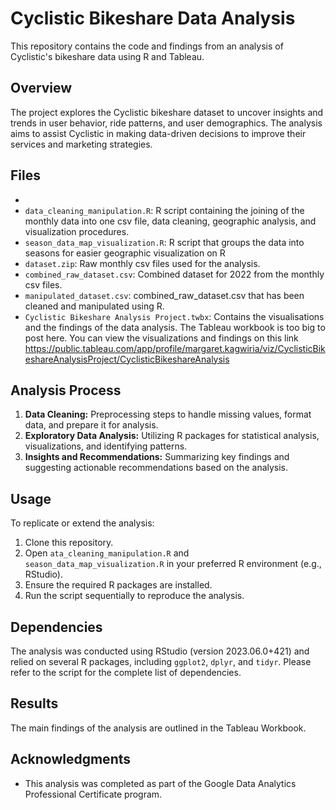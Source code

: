 # Cyclistic Bikeshare Data Analysis

This repository contains the code and findings from an analysis of Cyclistic's bikeshare data using R and Tableau.

## Overview

The project explores the Cyclistic bikeshare dataset to uncover insights and trends in user behavior, ride patterns, and user demographics. The analysis aims to assist Cyclistic in making data-driven decisions to improve their services and marketing strategies.

## Files
- 
- `data_cleaning_manipulation.R`: R script containing the joining of the monthly data into one csv file, data cleaning, geographic analysis, and visualization procedures.
- `season_data_map_visualization.R`: R script that groups the data into seasons for easier geographic visualization on R
- `dataset.zip`: Raw monthly csv files used for the analysis.
- `combined_raw_dataset.csv`: Combined dataset for 2022 from the monthly csv files.
- `manipulated_dataset.csv`: combined_raw_dataset.csv that has been cleaned and manipulated using R.
- `Cyclistic Bikeshare Analysis Project.twbx`: Contains the visualisations and the findings of the data analysis. The Tableau workbook is too big to post here. You can view the visualizations and findings on this link https://public.tableau.com/app/profile/margaret.kagwiria/viz/CyclisticBikeshareAnalysisProject/CyclisticBikeshareAnalysis

## Analysis Process

1. **Data Cleaning:** Preprocessing steps to handle missing values, format data, and prepare it for analysis.
2. **Exploratory Data Analysis:** Utilizing R packages for statistical analysis, visualizations, and identifying patterns.
3. **Insights and Recommendations:** Summarizing key findings and suggesting actionable recommendations based on the analysis.

## Usage

To replicate or extend the analysis:

1. Clone this repository.
2. Open `ata_cleaning_manipulation.R` and `season_data_map_visualization.R` in your preferred R environment (e.g., RStudio).
3. Ensure the required R packages are installed.
4. Run the script sequentially to reproduce the analysis.

## Dependencies

The analysis was conducted using RStudio (version 2023.06.0+421) and relied on several R packages, including `ggplot2`, `dplyr`, and `tidyr`. Please refer to the script for the complete list of dependencies.

## Results

The main findings of the analysis are outlined in the Tableau Workbook.

## Acknowledgments

- This analysis was completed as part of the Google Data Analytics Professional Certificate program.
